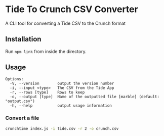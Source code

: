 # Tide To Crunch CSV Converter

A CLI tool for converting a Tide CSV to the Crunch format

## Installation

Run `npm link` from inside the directory.

## Usage

```
Options:
  -V, --version        output the version number
  -i, --input <type>   The CSV from the Tide App
  -r, --rows [type]    Rows to keep
  -o, --output [type]  Name of the outputted file [marble] (default: "output.csv")
  -h, --help           output usage information
```

### Convert a file

```sh
crunchtime index.js -i tide.csv -r 2 -o crunch.csv
```
